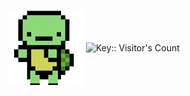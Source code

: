 <img src="https://github.com/yahyazaceria/yahyazaceria/blob/5e086dcb94734d3e2a761457d287b43881b341a0/turts.gif" width="120" height="120" align="center"> <img src="https://profile-counter.deno.dev/yahyazaceria/count.svg" alt="Key:: Visitor's Count" length="112" height="112" align="center"/>



<!--
**yahyazaceria/yahyazaceria** is a ✨ _special_ ✨ repository because its `README.md` (this file) appears on your GitHub profile.

Here are some ideas to get you started:

- 🔭 I’m currently working on ...
- 🌱 I’m currently learning ...
- 👯 I’m looking to collaborate on ...
- 🤔 I’m looking for help with ...
- 💬 Ask me about ...
- 📫 How to reach me: ...
- 😄 Pronouns: ...
- ⚡ Fun fact: ...
-->
